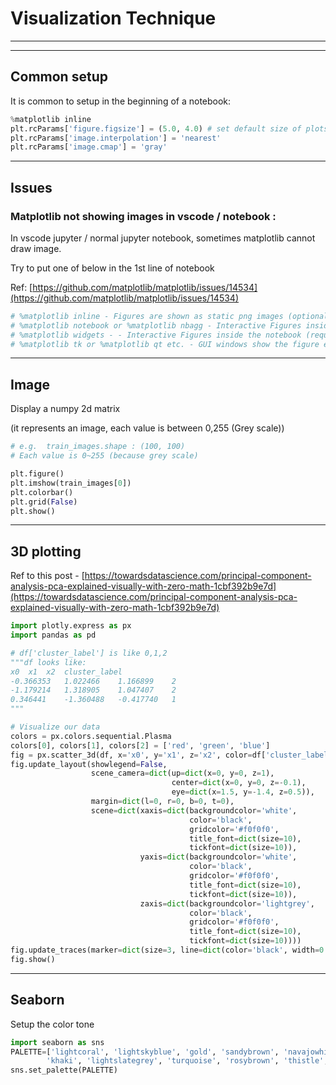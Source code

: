 # Visualization Technique

---

---

## Common setup

It is common to setup in the beginning of a notebook:

```python
%matplotlib inline
plt.rcParams['figure.figsize'] = (5.0, 4.0) # set default size of plots
plt.rcParams['image.interpolation'] = 'nearest'
plt.rcParams['image.cmap'] = 'gray'
```

---

## Issues

### Matplotlib not showing images in vscode / notebook :

In vscode jupyter / normal jupyter notebook, sometimes matplotlib cannot draw image.

Try to put one of below in the 1st line of notebook

Ref: [https://github.com/matplotlib/matplotlib/issues/14534](https://github.com/matplotlib/matplotlib/issues/14534)

```python
# %matplotlib inline - Figures are shown as static png images (optionally svg if configured)
# %matplotlib notebook or %matplotlib nbagg - Interactive Figures inside the notebook
# %matplotlib widgets - - Interactive Figures inside the notebook (requires jupyter-matplotlib to be installed)
# %matplotlib tk or %matplotlib qt etc. - GUI windows show the figure externally to the notebook with the given interactive backend
```

---

## Image

Display a numpy 2d matrix

(it represents an image, each value is between 0,255 (Grey scale)) 

```python
# e.g.  train_images.shape : (100, 100)
# Each value is 0~255 (because grey scale)

plt.figure()
plt.imshow(train_images[0])
plt.colorbar()
plt.grid(False)
plt.show()
```

---

## 3D plotting

Ref to this post - [https://towardsdatascience.com/principal-component-analysis-pca-explained-visually-with-zero-math-1cbf392b9e7d](https://towardsdatascience.com/principal-component-analysis-pca-explained-visually-with-zero-math-1cbf392b9e7d)

```python
import plotly.express as px
import pandas as pd

# df['cluster_label'] is like 0,1,2
"""df looks like:
x0	x1	x2	cluster_label
-0.366353	1.022466	1.166899	2
-1.179214	1.318905	1.047407	2
0.346441	-1.360488	-0.417740	1
"""

# Visualize our data
colors = px.colors.sequential.Plasma
colors[0], colors[1], colors[2] = ['red', 'green', 'blue']
fig = px.scatter_3d(df, x='x0', y='x1', z='x2', color=df['cluster_label'].astype(str), color_discrete_sequence=colors, height=500, width=1000)
fig.update_layout(showlegend=False,
                  scene_camera=dict(up=dict(x=0, y=0, z=1), 
                                    center=dict(x=0, y=0, z=-0.1),
                                    eye=dict(x=1.5, y=-1.4, z=0.5)),
                  margin=dict(l=0, r=0, b=0, t=0),
                  scene=dict(xaxis=dict(backgroundcolor='white',
                                        color='black',
                                        gridcolor='#f0f0f0',
                                        title_font=dict(size=10),
                                        tickfont=dict(size=10)),
                             yaxis=dict(backgroundcolor='white',
                                        color='black',
                                        gridcolor='#f0f0f0',
                                        title_font=dict(size=10),
                                        tickfont=dict(size=10)),
                             zaxis=dict(backgroundcolor='lightgrey',
                                        color='black', 
                                        gridcolor='#f0f0f0',
                                        title_font=dict(size=10),
                                        tickfont=dict(size=10))))
fig.update_traces(marker=dict(size=3, line=dict(color='black', width=0.1)))
fig.show()
```

---

## Seaborn

Setup the color tone

```python
import seaborn as sns
PALETTE=['lightcoral', 'lightskyblue', 'gold', 'sandybrown', 'navajowhite',
        'khaki', 'lightslategrey', 'turquoise', 'rosybrown', 'thistle', 'pink']
sns.set_palette(PALETTE)
```